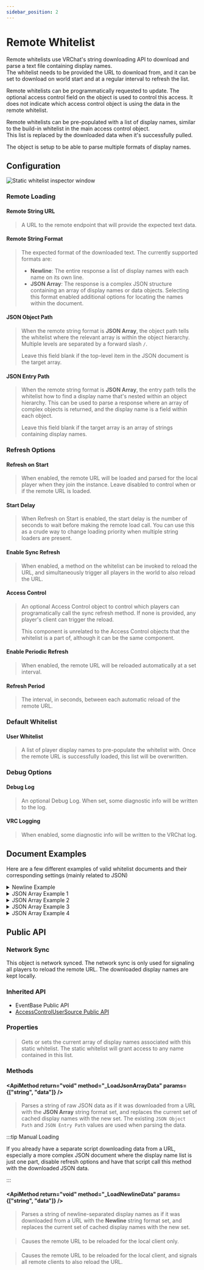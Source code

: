 ```yaml
---
sidebar_position: 2
---
```


# Remote Whitelist

Remote whitelists use VRChat's string downloading API to download and parse a text file containing display names.  
The whitelist needs to be provided the URL to download from, and it can be set to download on world start and at a regular interval to refresh the list.

Remote whitelists can be programmatically requested to update.  The optional access control field on the object is used to 
control this access.  It does not indicate which access control object is using the data in the remote whitelist.

Remote whitelists can be pre-populated with a list of display names, similar to the build-in whitelist in the main access control object.  
This list is replaced by the downloaded data when it's successfully pulled.

The object is setup to be able to parse multiple formats of display names.

## Configuration

![Static whitelist inspector window](/img/unity/access-remote-whitelist-prefab.png)

### Remote Loading

#### Remote String URL

> A URL to the remote endpoint that will provide the expected text data.

#### Remote String Format

> The expected format of the downloaded text.  The currently supported formats are:
> * **Newline**: The entire response a list of display names with each name on its own line.
> * **JSON Array**: The response is a complex JSON structure containing an array of display names or data objects.  Selecting this format enabled additional options for locating the names within the document.

#### JSON Object Path

> When the remote string format is **JSON Array**, the object path tells the whitelist where the relevant array is within the object hierarchy.
> Multiple levels are separated by a forward slash `/`.
> 
> Leave this field blank if the top-level item in the JSON document is the target array.

#### JSON Entry Path

> When the remote string format is **JSON Array**, the entry path tells the whitelist how to find a display name that's nested within an object hierarchy.
> This can be used to parse a response where an array of complex objects is returned, and the display name is a field within each object.
>
> Leave this field blank if the target array is an array of strings containing display names.

### Refresh Options

#### Refresh on Start

> When enabled, the remote URL will be loaded and parsed for the local player when they join the instance.  Leave disabled to control
> when or if the remote URL is loaded.

#### Start Delay

> When Refresh on Start is enabled, the start delay is the number of seconds to wait before making the remote load call.  You can use
> this as a crude way to change loading priority when multiple string loaders are present.

#### Enable Sync Refresh

> When enabled, a method on the whitelist can be invoked to reload the URL, and simultaneously trigger all players in the world to also
> reload the URL.

#### Access Control

> An optional Access Control object to control which players can programatically call the sync refresh method.  If none is provided, any
> player's client can trigger the reload.
>
> This component is unrelated to the Access Control objects that the whitelist is a part of, although it can be the same component.

#### Enable Periodic Refresh

> When enabled, the remote URL will be reloaded automatically at a set interval.

#### Refresh Period

> The interval, in seconds, between each automatic reload of the remote URL.

### Default Whitelist

#### User Whitelist

> A list of player display names to pre-populate the whitelist with.  Once the remote URL is successfully loaded, this list will be overwritten.

### Debug Options

#### Debug Log

> An optional Debug Log.  When set, some diagnostic info will be written to the log.

#### VRC Logging

> When enabled, some diagnostic info will be written to the VRChat log.

## Document Examples

Here are a few different examples of valid whitelist documents and their corresponding settings (mainly related to JSON)

<details>
  <summary>Newline Example</summary>
  * **Remote String Format**: `Newline`

  ```
  DisplayName1
  DisplayName2
  DisplayName3
  ```
</details>

<details>
  <summary>JSON Array Example 1</summary>
  * **Remote String Format**: `JSON Array`
  * **JSON Object Path**:
  * **JSON Entry Path**:
  
  ```
  [
    "DisplayName1",
    "DisplayName2",
    "DisplayName3"
  ]
  ```
</details>

<details>
  <summary>JSON Array Example 2</summary>
  * **Remote String Format**: `JSON Array`
  * **JSON Object Path**: `names`
  * **JSON Entry Path**:
  
  ```
  {
    "names": [
      "DisplayName1",
      "DisplayName2",
      "DisplayName3"
    ]
  }
  ```
</details>

<details>
  <summary>JSON Array Example 3</summary>
  * **Remote String Format**: `JSON Array`
  * **JSON Object Path**: `embedded/names`
  * **JSON Entry Path**:
  
  ```
  {
    "embedded": {
      "names": [
        "DisplayName1",
        "DisplayName2",
        "DisplayName3"
      ]
    },
    "other": {
      "foo": 1,
      "bar": 2
    }
  }
  ```
</details>

<details>
  <summary>JSON Array Example 4</summary>
  * **Remote String Format**: `JSON Array`
  * **JSON Object Path**: `users`
  * **JSON Entry Path**: `display`
  
  ```
  {
    "users": [
      {
        "display": "DisplayName1",
        "color": "green",
        "index": 1
      },
      {
        "display": "DisplayName2",
        "color": "blue",
        "index": 2
      },
      {
        "display": "DisplayName3",
        "color": "red",
        "index": 3
      }
    ]
  }
  ```
</details>

## Public API

### Network Sync

This object is network synced.  The network sync is only used for signaling all players to reload the remote URL.  The downloaded display names
are kept locally.

### Inherited API

* EventBase Public API
* [AccessControlUserSource Public API](./custom-whitelist.md#public-api)

### Properties

#### <ApiProperty return="string[]" property="UserList" get={true} set={true} />

> Gets or sets the current array of display names associated with this static whitelist. The static whitelist will grant access to any name contained in this list.

### Methods

#### <ApiMethod return="void" method="_LoadJsonArrayData" params={["string", "data"]} />

> Parses a string of raw JSON data as if it was downloaded from a URL with the **JSON Array** string format set, and replaces the current
> set of cached display names with the new set.  The existing `JSON Object Path` and `JSON Entry Path` values are used when parsing the data.

:::tip Manual Loading

If you already have a separate script downloading data from a URL, especially a more complex JSON document where the display name list is just
one part, disable refresh options and have that script call this method with the downloaded JSON data.

:::

#### <ApiMethod return="void" method="_LoadNewlineData" params={["string", "data"]} />

> Parses a string of newline-separated display names as if it was downloaded from a URL with the **Newline** string format set, and replaces
> the current set of cached display names with the new set.

#### <ApiMethod return="void" method="_LocalRefresh" />

> Causes the remote URL to be reloaded for the local client only.

#### <ApiMethod return="void" method="_SyncRefresh" />

> Causes the remote URL to be reloaded for the local client, and signals all remote clients to also reload the URL.

